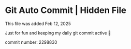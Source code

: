 # Git Auto Commit | Hidden File

This file was added Feb 12, 2025

Just for fun and keeping my daily git commit active 🤪

commit number: 2298830
